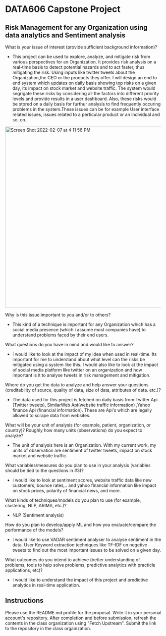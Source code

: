 # DATA606 Capstone Project

##                           Risk Management for any Organization using data analytics and Sentiment analysis 

What is your issue of interest (provide sufficient background information)?


* This project can be used to explore, analyze, and mitigate risk from various perspectives for an Organization. It provides risk analysis on a real-time basis to detect potential hazards and to act faster, thus mitigating the risk. Using inputs like twitter tweets about the Organization,the CEO or the products they offer. I will design an end to end system which updates on daily basis showing top risks on a given day, its impact on stock market and website traffic. The system would segrigate these risks by considering all the factors into different priority levels and provide results in a user dashboard. Also, these risks would be stored on a daily basis for furthur analysis to find frequently occuring problems in the system.These issues can be for example User interface related issues, issues related to a perticular product or an individual and so..on. 



<img width="585" alt="Screen Shot 2022-02-07 at 4 11 56 PM" src="https://user-images.githubusercontent.com/98825247/152872680-3414a92c-6f7c-4115-a60d-b732e8489e24.png">




Why is this issue important to you and/or to others?

* This kind of a technique is important for any Organization which has a social media presence (which i assume most companies have) to understand problems faced by their end users. 

What questions do you have in mind and would like to answer?

* I would like to look at the impact of my idea when used in real-time. Its important for me to understand about what level can the risks be mitigated using a system like this. I would also like to look at the impact of social media platform like twitter on an organization and how important is it to analyse tweets in risk management and mitigation.


Where do you get the data to analyze and help answer your questions (creditability of source, quality of data, size of data, attributes of data. etc.)?

* The data used for this project is fetched on daily basis from Twitter Api (Twitter tweets), SimilarWeb Api(website traffic information) ,Yahoo finance Api (financial information). These are Api's which are legally allowed to scrape data from websites. 


What will be your unit of analysis (for example, patient, organization, or country)? Roughly how many units (observations) do you expect to analyze?

* The unit of analysis here is an Organization. With my current work, my units of observation are sentiment of twitter tweets, impact on stock market and website traffic.


What variables/measures do you plan to use in your analysis (variables should be tied to the questions in #3)?

* I would like to look at sentiment scores, website traffic data like new customers, bounce rates,.. and yahoo financial information like impact on stock prices, polarity of financial news, and more. 

What kinds of techniques/models do you plan to use (for example, clustering, NLP, ARIMA, etc.)?

* NLP (Sentiment analysis)

How do you plan to develop/apply ML and how you evaluate/compare the performance of the models?

* I would like to use VADAR sentiment analyser to analyse sentiment in the data. User Keyword extraction techniques like TF-IDF on negetive tweets to find out the most important issues to be solved on a given day. 

What outcomes do you intend to achieve (better understanding of problems, tools to help solve problems, predictive analytics with practicle applications, etc)?

* I would like to understand the impact of this project and predictive analytics in real-time application.


## Instructions

Please use the README.md profile for the proposal. Write it in your personal account's repository. After completion and before submission, refresh the contents in the class organization using "Fetch Upstream". Submit the link to the repository in the class organization.
